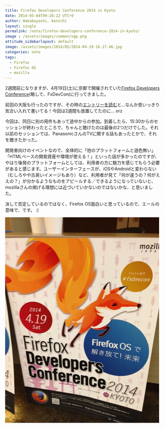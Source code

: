 ```yaml
---
title: Firefox Developers Conference 2014 in Kyoto
date: 2014-05-04T09:28:22 UTC+9
author: Wakabayashi, Kenichi
layout: single
permalink: /note/firefox-developers-conference-2014-in-kyoto/
image : /assets/images/common/ogp.png
attitude_sidebarlayout: default
image: /assets/images/2014/05/2014-04-19-16.17.46.jpg
categories: note
tags:
  - Firefox
  - Firefox OS
  - mozilla
---
```

2週間前になりますが、4月19日(土)に京都で開催されていた[Firefox Developers Conference](http://www.mozilla.jp/events/devcon/2014/kyoto/)(略して、FxDevCon)に行ってきました。

前回の大阪も行ったのですが、その時の[エントリーを読む](http://pote2.net/kenichi/firefox-developers-conference-2012-in-osaka/)と...なんか思いっきり気合い入れて書いてる！今回は2週間も放置してたのに... orz

今回は、同日に別の用件もあって途中からの参加。到着したら、15:30からのセッションが終わったところで、ちゃんと聴けたのは最後の2つだけでした。それ以前のセッションでは、PanasonicさんのTVに関する話もあったとかで、それを聴きたかった。

開発者向けのイベントなので、全体的に「他のプラットフォームと遜色無い」「HTMLベースの開発資産や環境が使える！」といった話が多かったのですが、やはり後発のプラットフォームとしては、利用者の方に魅力を感じてもらう必要があると感じます。ユーザーインターフェースが、iOSやAndroidと変わらない（むしろやや古臭いイメージもあり）など、利用者が見て「何が違うの？何がええの？」が分かるようなものをアピールする／できるようになっていないと、mozillaさんの掲げる理想には近づいていかないのではないかな、と思いました。

決して否定しているのではなく、Firefox OS面白いと思っているので、エールの意味で、です。 :)

![Firefox Deveopers Conference 2014 in Kyoto](/assets/images/2014/05/2014-04-19-16.17.46.jpg)
